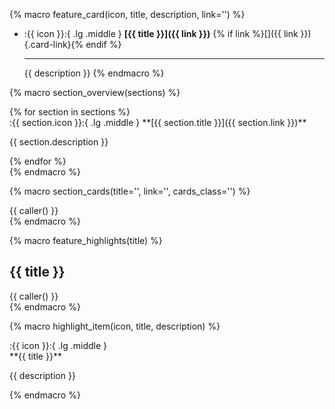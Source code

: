 {% macro feature_card(icon, title, description, link='') %}
-   :{{ icon }}:{ .lg .middle } **[{{ title }}]({{ link }})** {% if link %}[]({{ link }}){.card-link}{% endif %}

    ---

    {{ description }}
{% endmacro %}

{% macro section_overview(sections) %}
<div class="section-overview" markdown>
{% for section in sections %}
<div class="overview-item" markdown>
:{{ section.icon }}:{ .lg .middle } **[{{ section.title }}]({{ section.link }})**

{{ section.description }}
</div>
{% endfor %}
</div>
{% endmacro %}

{% macro section_cards(title='', link='', cards_class='') %}
<div class="grid cards" markdown>
{{ caller() }}
</div>
{% endmacro %}

{% macro feature_highlights(title) %}
## {{ title }}

<div class="feature-highlights" markdown>
{{ caller() }}
</div>
{% endmacro %}

{% macro highlight_item(icon, title, description) %}
<div class="highlight-item" markdown>
:{{ icon }}:{ .lg .middle }

<div class="content" markdown>
**{{ title }}**

{{ description }}
</div>
</div>
{% endmacro %} 